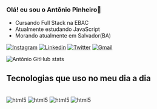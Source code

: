 ### Olá! eu sou o Antônio Pinheiro👋
- Cursando Full Stack na EBAC
- Atualmente estudando JavaScript
- Morando atualmente em Salvador(BA)

[![Instagram](https://img.shields.io/badge/Instagram-E4405F?style=for-the-badge&logo=instagram&logoColor=white)](https://www.instagram.com/acpinheirox/)
[![Linkedin](https://img.shields.io/badge/LinkedIn-0077B5?style=for-the-badge&logo=linkedin&logoColor=white)](https://www.linkedin.com/in/ant%C3%B4nio-cezar-pinheiro/)
[![Twitter](https://img.shields.io/badge/Twitter-1DA1F2?style=for-the-badge&logo=twitter&logoColor=white)](https://twitter.com/acpinheirox)
[![Gmail](https://img.shields.io/badge/Gmail-D14836?style=for-the-badge&logo=gmail&logoColor=white)](matoscezar17@gmail.com)

![Antônio GitHub stats](https://github-readme-stats.vercel.app/api?username=acpinheirox&show_icons=true&theme=radical)

## Tecnologias que uso no meu dia a dia

<div style="display: inline_block"><br/>
  <img align="center" alt="html5" src="https://img.shields.io/badge/HTML5-E34F26?style=for-the-badge&logo=html5&logoColor=white" />
  <img align="center" alt="html5" src="https://img.shields.io/badge/JavaScript-323330?style=for-the-badge&logo=javascript&logoColor=F7DF1E" />
  <img align="center" alt="html5" src="https://img.shields.io/badge/React-20232A?style=for-the-badge&logo=react&logoColor=61DAFB" />
  <img align="center" alt="html5" src="https://img.shields.io/badge/TypeScript-007ACC?style=for-the-badge&logo=typescript&logoColor=white" />
  </div>
